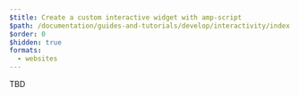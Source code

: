 ```yaml
---
$title: Create a custom interactive widget with amp-script
$path: /documentation/guides-and-tutorials/develop/interactivity/index.html
$order: 0
$hidden: true
formats:
  - websites
---
```


TBD